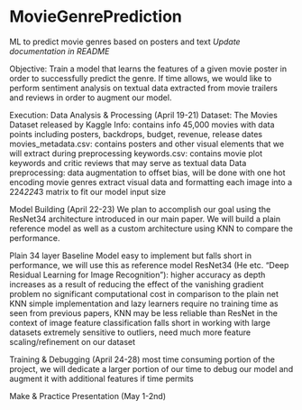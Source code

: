 # MovieGenrePrediction
ML to predict movie genres based on posters and text
*Update documentation in README* 

Objective: Train a model that learns the features of a given movie poster in order to successfully predict the genre. 
If time allows, we would like to perform sentiment analysis on textual data extracted from movie trailers and reviews in order to augment our model.

Execution:
Data Analysis & Processing (April 19-21) 
Dataset: The Movies Dataset released by Kaggle 
Info: contains info 45,000 movies with data points including posters, backdrops, budget, revenue, release dates
movies_metadata.csv: contains posters and other visual elements that we will extract during preprocessing 
keywords.csv: contains movie plot keywords and critic reviews that may serve as textual data
Data preprocessing:
data augmentation to offset bias, will be done with one hot encoding movie genres
extract visual data and formatting each image into a 224*224*3 matrix to fit our model input size

Model Building (April 22-23) 
We plan to accomplish our goal using the ResNet34 architecture introduced in our main paper.
We will build a plain reference model as well as a custom architecture using KNN to compare the performance.

Plain 34 layer Baseline Model
easy to implement but falls short in performance, we will use this as reference model
ResNet34 (He etc. “Deep Residual Learning for Image Recognition”): 
higher accuracy as depth increases as a result of reducing the effect of the vanishing gradient problem
no significant computational cost in comparison to the plain net
KNN
simple implementation and lazy learners require no training time
as seen from previous papers, KNN may be less reliable than ResNet in the context of image feature classification
falls short in working with large datasets
extremely sensitive to outliers, need much more feature scaling/refinement on our dataset

Training & Debugging (April 24-28)
most time consuming portion of the project, we will dedicate a larger portion of our time to debug our model and augment it with additional features if time permits

Make & Practice Presentation (May 1-2nd)

